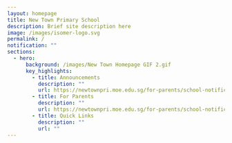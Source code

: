 ```yaml
---
layout: homepage
title: New Town Primary School
description: Brief site description here
image: /images/isomer-logo.svg
permalink: /
notification: ""
sections:
  - hero:
      background: /images/New Town Homepage GIF 2.gif
      key_highlights:
        - title: Announcements
          description: ""
          url: https://newtownpri.moe.edu.sg/for-parents/school-notifications
        - title: For Parents
          description: ""
          url: https://newtownpri.moe.edu.sg/for-parents/school-notifications
        - title: Quick Links
          description: ""
          url: ""
---
```

